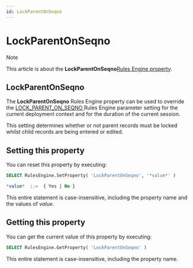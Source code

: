 ```yaml
---
id: LockParentOnSeqno
---
```


# LockParentOnSeqno



> [!NOTE]
> This article is about the **LockParentOnSeqno**[Rules Engine property](/docs/Modeller%20and%20Rules%20Engine/Rules%20Engine%20properties).

## **LockParentOnSeqno**

The **LockParentOnSeqno** Rules Engine property can be used to override the [LOCK_PARENT_ON_SEQNO ](/docs/Modeller%20and%20Rules%20Engine/Introducing%20USoft%20Modeller%20and%20Rules%20Engine/Rules%20Engine%20parameters.md)Rules Engine parameter setting for the current deployment context and for the duration of the current session.

This setting determines whether or not parent records must be locked whilst child records are being entered or edited.

## Setting this property

You can reset this property by executing:

```sql
SELECT RulesEngine.SetProperty( 'LockParentOnSeqno', '*value*' )

*value*  ::=  { Yes | No }
```

This entire statement is case-insensitive, including the property name and the values of *value*.

## Getting this property

You can get the current value of this property by executing:

```sql
SELECT RulesEngine.GetProperty( 'LockParentOnSeqno' )
```

This entire statement is case-insensitive, including the property name.